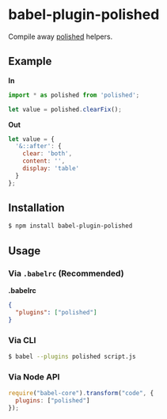 # babel-plugin-polished

Compile away [polished](https://polished.js.org/) helpers.

## Example

**In**

```js
import * as polished from 'polished';

let value = polished.clearFix();
```

**Out**

```js
let value = {
  '&::after': {
    clear: 'both',
    content: '',
    display: 'table'
  }
};
```

## Installation

```sh
$ npm install babel-plugin-polished
```

## Usage

### Via `.babelrc` (Recommended)

**.babelrc**

```json
{
  "plugins": ["polished"]
}
```

### Via CLI

```sh
$ babel --plugins polished script.js
```

### Via Node API

```javascript
require("babel-core").transform("code", {
  plugins: ["polished"]
});
```

